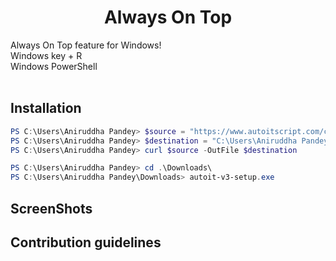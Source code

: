 # <div align="center">Always On Top</div>
Always On Top feature for Windows!<br/>
Windows key + R<br/>
Windows PowerShell<br/>
<br/>

## Installation

```powershell
PS C:\Users\Aniruddha Pandey> $source = "https://www.autoitscript.com/cgi-bin/getfile.pl?autoit3/autoit-v3-setup.exe"
PS C:\Users\Aniruddha Pandey> $destination = "C:\Users\Aniruddha Pandey\Downloads\autoit-v3-setup.exe"
PS C:\Users\Aniruddha Pandey> curl $source -OutFile $destination
```

```powershell
PS C:\Users\Aniruddha Pandey> cd .\Downloads\
PS C:\Users\Aniruddha Pandey\Downloads> autoit-v3-setup.exe
```

## ScreenShots

## Contribution guidelines
